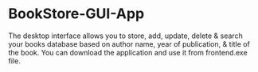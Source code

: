 # BookStore-GUI-App
The desktop interface allows you to store, add, update, delete &amp; search your books database based on author name, year of publication, &amp; title of the book. 
You can download the application and use it from frontend.exe file.
